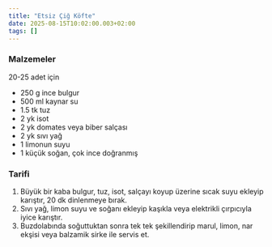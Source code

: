 ```yaml
---
title: "Etsiz Çiğ Köfte"
date: 2025-08-15T10:02:00.003+02:00
tags: []
---
```


### Malzemeler

20-25 adet için

- 250 g ince bulgur
- 500 ml kaynar su
- 1.5 tk tuz
- 2 yk isot
- 2 yk domates veya biber salçası
- 2 yk sıvı yağ
- 1 limonun suyu
- 1 küçük soğan, çok ince doğranmış

### Tarifi

1. Büyük bir kaba bulgur, tuz, isot, salçayı koyup üzerine sıcak suyu ekleyip karıştır, 20 dk dinlenmeye bırak.
2. Sıvı yağ, limon suyu ve soğanı ekleyip kaşıkla veya elektrikli çırpıcıyla iyice karıştır.
3. Buzdolabında soğuttuktan sonra tek tek şekillendirip marul, limon, nar ekşisi veya balzamik sirke ile servis et.
